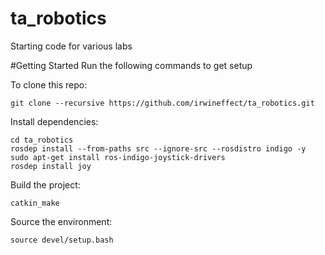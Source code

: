 ta_robotics
===========

Starting code for various labs

#Getting Started
Run the following commands to get setup

To clone this repo:
```
git clone --recursive https://github.com/irwineffect/ta_robotics.git
```

Install dependencies:
```
cd ta_robotics
rosdep install --from-paths src --ignore-src --rosdistro indigo -y
sudo apt-get install ros-indigo-joystick-drivers
rosdep install joy
```

Build the project:
```
catkin_make
```

Source the environment:
```
source devel/setup.bash
```

